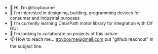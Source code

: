 - 👋 Hi, I’m @troybourne
- 👀 I’m interested in designing, building, programming devices for consumer and industrial purposes
- 🌱 I’m currently learning ClearPath motor library for integration with C# GUI
- 💞️ I’m looking to collaborate on projects of this nature
- 📫 How to reach me... troybourne@gmail.com put "github reachout" in the subject line.

<!---
troybourne/troybourne is a ✨ special ✨ repository because its `README.md` (this file) appears on your GitHub profile.
You can click the Preview link to take a look at your changes.
--->
